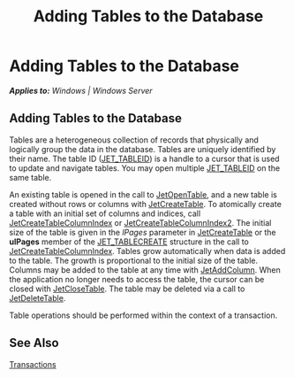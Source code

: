 ﻿---
title: Adding Tables to the Database
TOCTitle: Adding Tables to the Database
ms:assetid: 176d4fea-c856-441b-bd58-165b37c35095
ms:mtpsurl: https://msdn.microsoft.com/library/Gg269195(v=EXCHG.10)
ms:contentKeyID: 32765498
ms.date: 04/11/2016
ms.topic: article
---

# Adding Tables to the Database


_**Applies to:** Windows | Windows Server_

## Adding Tables to the Database

Tables are a heterogeneous collection of records that physically and logically group the data in the database. Tables are uniquely identified by their name. The table ID ([JET_TABLEID](gg269182\(v=exchg.10\).md)) is a handle to a cursor that is used to update and navigate tables. You may open multiple [JET_TABLEID](gg269182\(v=exchg.10\).md) on the same table.

An existing table is opened in the call to [JetOpenTable](gg294118\(v=exchg.10\).md), and a new table is created without rows or columns with [JetCreateTable](gg269210\(v=exchg.10\).md). To atomically create a table with an initial set of columns and indices, call [JetCreateTableColumnIndex](gg269343\(v=exchg.10\).md) or [JetCreateTableColumnIndex2](gg294057\(v=exchg.10\).md). The initial size of the table is given in the *lPages* parameter in [JetCreateTable](gg269210\(v=exchg.10\).md) or the **ulPages** member of the [JET_TABLECREATE](gg294146\(v=exchg.10\).md) structure in the call to [JetCreateTableColumnIndex](gg269343\(v=exchg.10\).md). Tables grow automatically when data is added to the table. The growth is proportional to the initial size of the table. Columns may be added to the table at any time with [JetAddColumn](gg294122\(v=exchg.10\).md). When the application no longer needs to access the table, the cursor can be closed with [JetCloseTable](gg294087\(v=exchg.10\).md). The table may be deleted via a call to [JetDeleteTable](gg294128\(v=exchg.10\).md).

Table operations should be performed within the context of a transaction.

## See Also

[Transactions](gg269197\(v=exchg.10\).md)

